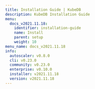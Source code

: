 ```yaml
---
title: Installation Guide | KubeDB
description: KubeDB Installation Guide
menu:
  docs_v2021.11.18:
    identifier: installation-guide
    name: Install
    parent: setup
    weight: 10
menu_name: docs_v2021.11.18
info:
  autoscaler: v0.8.0
  cli: v0.23.0
  community: v0.23.0
  enterprise: v0.10.0
  installer: v2021.11.18
  version: v2021.11.18
---
```


